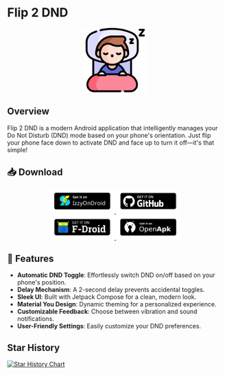 # Flip 2 DND

<p align="center">
  <img src="./metadata/en-US/images/icon.png" alt="App Icon" width="150"/>
</p>

## Overview

Flip 2 DND is a modern Android application that intelligently manages your Do Not Disturb (DND) mode based on your phone's orientation. Just flip your phone face down to activate DND and face up to turn it off—it's that simple!

## 📥 Download

<p align="center">
  <a href="https://apt.izzysoft.de/fdroid/index/apk/dev.robin.flip_2_dnd">
    <img src="./assets/images/getItIzzyOnDroid.png" alt="IzzyOnDroid" width="150"/>
  </a>
  <a href="https://github.com/robinsrk/Flip_2_DND/releases/">
    <img src="./assets/images/getItGithub.png" alt="GitHub" width="150"/>
  </a>
   </br>
   <a href="https://f-droid.org/en/packages/dev.robin.flip_2_dnd/">
   <img src="./assets/images/getItf-droid.png" alt="Obtainium" width="150"/>
   </a>
   <a href="https://www.openapk.net/flip-2-dnd/dev.robin.flip_2_dnd/">
    <img src="./assets/images/getItOpenapk.png" alt="OpenAPK" width="150"/>
   </a>
</p>

## 🚀 Features

- **Automatic DND Toggle**: Effortlessly switch DND on/off based on your phone's position.
- **Delay Mechanism**: A 2-second delay prevents accidental toggles.
- **Sleek UI**: Built with Jetpack Compose for a clean, modern look.
- **Material You Design**: Dynamic theming for a personalized experience.
- **Customizable Feedback**: Choose between vibration and sound notifications.
- **User-Friendly Settings**: Easily customize your DND preferences.

## Star History

[![Star History Chart](https://api.star-history.com/svg?repos=flip_2_dnd/flip_2_dnd,robinsrk/flip_2_dnd&type=Date)](https://www.star-history.com/#flip_2_dnd/flip_2_dnd&robinsrk/flip_2_dnd&Date)
